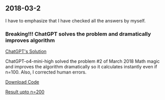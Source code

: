 ## 2018-03-2

I have to emphasize that I have checked all the answers by myself.

### Breaking!!! ChatGPT solves the problem and dramatically improves algorithm

[ChatGPT's Solution](https://chatgpt.com/share/682719b3-b424-800f-ab5a-8aceeb0ceb53)

ChatGPT-o4-mini-high solved the problem #2 of March 2018 Math magic and improves the algorithm dramatically so it calculates instantly even if n=100.
Also, I corrected human errors.

[Download Code](main.py)

[Result upto n=200](result.md)
